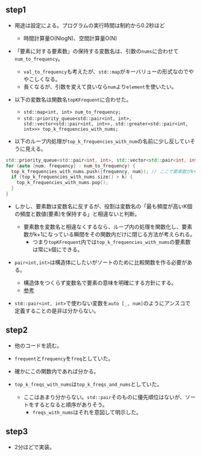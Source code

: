 ## step1
- 用途は設定による。プログラムの実行時間は制約から0.2秒ほど
  - 時間計算量O(NlogN)、空間計算量O(N)

- 「要素に対する要素数」の保持する変数名は、引数の`nums`に合わせて `num_to_frequency`。
  - `val_to_frequency`も考えたが、`std::map`がキーバリューの形式なのでややこしくなる。
  - 長くなるが、引数を変えて良いなら`num`より`element`を使いたい。

- 以下の変数名は関数名`topKFrequent`に合わせた。
  - `std::map<int, int> num_to_frequency;`
  - `std::priority_queue<std::pair<int, int>, std::vector<std::pair<int, int>>, std::greater<std::pair<int, int>>> top_k_frequencies_with_nums;`

- 以下のループ内処理が`top_k_frequencies_with_num`の名前に少し反していそうに見える。
```cpp
std::priority_queue<std::pair<int, int>, std::vector<std::pair<int, int>>, std::greater<std::pair<int, int>>> top_k_frequencies_with_nums;
for (auto [num, frequency] : num_to_frequency) {
  top_k_frequencies_with_nums.push({frequency, num}); // ここで要素数がk+1になる場合がある
  if (top_k_frequencies_with_nums.size() > k) {
    top_k_frequencies_with_nums.pop();
  }
}
```
- しかし、要素数は変数名に反するが、役割は変数名の「最も頻度が高いK個の頻度と数値(要素)を保持する」と相違ないと判断。
  - 要素数を変数名と相違なくするなら、ループ内の処理を関数化し、要素数がk+1になっている瞬間をその関数内だけに閉じる方法が考えられる。
    - つまり`topKFrequent`内では`top_k_frequencies_with_nums`の要素数は常に`k`個にできる。

- `pair<int,int>`は構造体にしたいがソートのために比較関数を作る必要がある。
  - 構造体をつくらず変数名で要素の意味を明確にする方針にする。
  - [参考](https://google.github.io/styleguide/cppguide.html#Structs_vs._Tuples)

- `std::pair<int, int>`で使わない変数を`auto [_, num]`のようにアンスコで定義することの是非は分からない。

## step2
- 他のコードを読む。

-  `frequent`と`frequency`を`freq`としていた。
  - 確かにこの関数内であれば分かる。
- `top_k_freqs_with_nums`は`top_k_freqs_and_nums`としていた。
  - ここはあまり分からない。`std::pair`そのものに優先順位はないが、ソートをするとなると順序がありそう。
    - `freqs_with_nums`はそれを意図して明示した。

## step3
- 2分ほどで実装。
